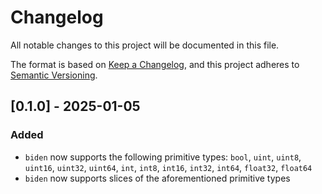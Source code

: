 # Changelog

All notable changes to this project will be documented in this file.

The format is based on [Keep a Changelog](https://keepachangelog.com/en/1.1.0/), and this project adheres to [Semantic Versioning](https://semver.org/spec/v2.0.0.html).

## [0.1.0] - 2025-01-05

### Added

- `biden` now supports the following primitive types: `bool`, `uint`, `uint8`, `uint16`, `uint32`, `uint64`, `int`, `int8`, `int16`, `int32`, `int64`, `float32`, `float64`
- `biden` now supports slices of the aforementioned primitive types

